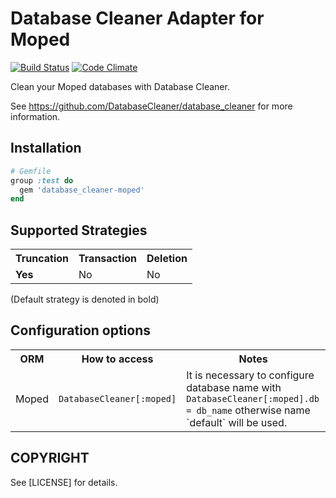 # Database Cleaner Adapter for Moped

[![Build Status](https://travis-ci.org/DatabaseCleaner/database_cleaner-moped.svg?branch=master)](https://travis-ci.org/DatabaseCleaner/database_cleaner-moped)
[![Code Climate](https://codeclimate.com/github/DatabaseCleaner/database_cleaner-moped/badges/gpa.svg)](https://codeclimate.com/github/DatabaseCleaner/database_cleaner-moped)

Clean your Moped databases with Database Cleaner.

See https://github.com/DatabaseCleaner/database_cleaner for more information.

## Installation

```ruby
# Gemfile
group :test do
  gem 'database_cleaner-moped'
end
```

## Supported Strategies

<table>
  <tbody>
    <tr>
      <th>Truncation</th>
      <th>Transaction</th>
      <th>Deletion</th>
    </tr>
    <tr>
      <td> <b>Yes</b></td>
      <td> No</td>
      <td> No</td>
    </tr>
  </tbody>
</table>

(Default strategy is denoted in bold)

## Configuration options

<table>
  <tbody>
    <tr>
      <th>ORM</th>
      <th>How to access</th>
      <th>Notes</th>
    </tr>
    <tr>
      <td> Moped</td>
      <td> <code>DatabaseCleaner[:moped]</code></td>
      <td> It is necessary to configure database name with <code>DatabaseCleaner[:moped].db = db_name</code> otherwise name `default` will be used.</td>
    </tr>
  </tbody>
</table>

## COPYRIGHT

See [LICENSE] for details.
